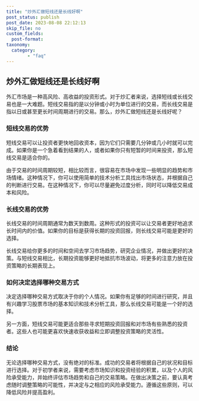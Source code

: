 ```yaml
---
title: "炒外汇做短线还是长线好啊"
post_status: publish
post_date: 2023-08-08 22:12:13
skip_file: no
custom_fields: 
  post-format: 
taxonomy:
  category:
        - "faq"
---
```


## 炒外汇做短线还是长线好啊

外汇市场是一种高风险、高收益的投资形式。对于炒汇者来说，选择短线或长线交易也是一大难题。短线交易指的是以分钟或小时为单位进行的交易，而长线交易是指以日或甚至更长时间周期进行的交易。那么，炒外汇做短线还是长线好呢？

### 短线交易的优势

短线交易可以让投资者更快地回收资本，因为它们只需要几分钟或几小时就可以完成。如果你是一个急着看到结果的人，或者如果你只有短暂的时间来投资，那么短线交易是适合你的。

由于交易的时间周期较短，相比较而言，很容易在市场中发现一些明显的趋势和市场情绪。这种情况下，你可以使用简单的技术分析工具找出市场状态，并根据自己的判断进行交易。在这种情况下，你可以尽量避免过度分析，同时可以降低交易成本和风险。

### 长线交易的优势

长线交易的时间周期通常为数天到数周。这种形式的投资可以让交易者更好地追求长时间内的价值。如果你的目标是获得长期的投资回报，则长线交易可能是更好的选择。

长线交易给你更多的时间和空间去学习市场趋势，研究企业情况，并做出更好的决策。与短线交易相比，长期投资能够更好地抵抗市场波动，将更多的注意力放在投资策略的长期表现上。

### 如何决定选择哪种交易方式

决定选择哪种交易方式取决于你的个人情况。如果你有足够的时间进行研究，并且有兴趣学习股票市场的基本知识和技术分析工具，那么长线交易可能是一个好的选择。

另一方面，短线交易可能更适合那些寻求短期投资回报和对市场有些熟悉的投资者。这些人也可能更喜欢快速收获收益和立即调整投资策略的灵活性。

### 结论

无论选择哪种交易方式，没有绝对的标准。成功的交易者将根据自己的状况和目标进行选择。对于初学者来说，需要考虑市场知识和投资经验的积累，以及个人的风险承受能力，并始终评估市场趋势和自己的交易策略。在做出决策之前，要认真考虑随时调整策略的可能性，并决定与之相应的风险承受能力。遵循这些原则，可以降低风险并提高盈利。
